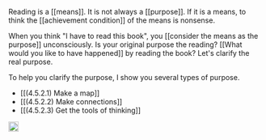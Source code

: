 
Reading is a [[means]]. It is not always a [[purpose]]. If it is a means, to think the [[achievement condition]] of the means is nonsense.

When you think "I have to read this book",  you [[consider the means as the purpose]] unconsciously. Is your original purpose the reading? [[What would you like to have happened]] by reading the book? Let's clarify the real purpose.

To help you clarify the purpose, I show you several types of purpose.

- [[(4.5.2.1) Make a map]]
- [[(4.5.2.2) Make connections]]
- [[(4.5.2.3) Get the tools of thinking]]

<img src='https://scrapbox.io/api/pages/nishio/en/icon' alt='en.icon' height="19.5"/>